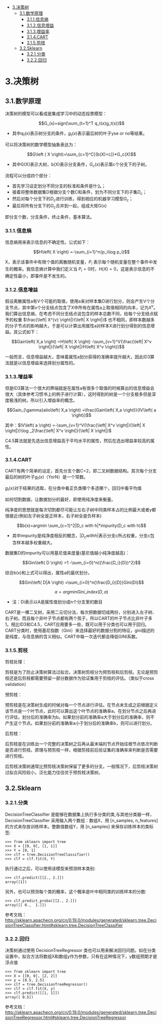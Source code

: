 <!-- TOC -->

- [3.决策树](#3决策树)
    - [3.1.数学原理](#31数学原理)
        - [3.1.1.信息熵](#311信息熵)
        - [3.1.2.信息增益](#312信息增益)
        - [3.1.3.增益率](#313增益率)
        - [3.1.4.CART](#314cart)
        - [3.1.5.剪枝](#315剪枝)
    - [3.2.Sklearn](#32sklearn)
        - [3.2.1.分类](#321分类)
        - [3.2.2.回归](#322回归)

<!-- /TOC -->

# 3.决策树
## 3.1.数学原理
决策树的模型可以看成是集成学习中的动态投票模型：

$$G_(x)=sign(\sum_{t=1}^T q_t(x)g_t(x))$$

* 其中$q_t(x)$表示树分支的条件，$g_t(x)$表示最后树的叶子yse or no等结果。

可以将决策树的数学模型抽象表达为：

$$G\left ( X \right)=\sum_{c=1}^C[{b(X)=c]}*G_c(X)$$

* 其中G(X)表示大树，b(X)表示分支条件，$G_c(x)$表示第c个分支下的子树。

流程可以分成四个部分：
* 首先学习设定划分不同分支的标准和条件是什么；
* 接着将整体数据集D根据分支个数C和条件，划为不同分支下的子集$D_c$；
* 然后对每个分支下的$D_c$进行训练，得到相应的机器学习模型$G_c$；
* 最后将所有分支下的$G_c$合并到一起，组成大矩G(x)

即分支个数，分支条件，终止条件，基本算法。

### 3.1.1.信息熵
信息熵用来表示信息的不确定性。公式如下：

$$H\left( X \right) =-\sum_{i=1}^n{p_i\log p_i}$$

X，表示该事件中有限个值的离散随机变量，$P_{i}$ 表示每个随机变量在整个事件中发生的概率。我信息熵计算中我们定义当 $P_{i} =0$时，$H(X)=0$，这是表示信息的不确定性最小，即事件是不发生的。

### 3.1.2.信息增益

假设离散属性a有V个可能的取值，使用a来对样本集D进行划分，则会产生V个分支节点，其中第v个分支结点包含了X中所有在属性a上取值相同的向本，记为$X^{v}$。我们算出信息熵，在考虑不同分支结点说包含的样本总数不同，给每个分支结点赋予的权重 $\frac{\left| X^{v} \right|}{\left| X \right|}$ 也不相同，即样本数越多的分子节点的影响越大，于是可以计算出用属性a对样本X进行划分得到的信息增益。其公式如下：

$$Gain\left( X,a \right) =H\left( X \right) -\sum_{v=1}^V{\frac{\left| X^v \right|}{\left| X \right|}H\left( X^v \right)}$$

一般而言，信息增益越大，意味着属性a划分获得的准确率提升越大，因此ID3算法就是以信息增益来选择划分属性的。

### 3.1.3.增益率

但是ID3算法一个很大的弊端就是在属性a有很多个取值的时候算出的信息增益会很大（具体参考习惯书上的例子进行计算），这时得到的树是一个分支极多但是深度极浅的树。所以引入增益率的概念。

$$Gain_{\gamma}atio\left( X,a \right) =\frac{Gain\left( X,a \right)}{IV\left( a \right)}$$

其中：$IV\left( a \right) =-\sum_{v=1}^V{\frac{\left| X^v \right|}{\left| X \right|}}\log _2\frac{\left| X^v \right|}{\left| X \right|}$

C4.5算法就是先选出信息增益高于平均水平的属性，然后在选出增益率较高的属性。

### 3.1.4.CART

CART有两个简单的设定，首先分支个数C=2，即二叉树数据结构。其次每个分支最后的树的叶子$g_t(x)$（YorN）是一个常数。

$g_t(x)$对于结果的选取，在分类中看正负类哪个多选哪个，回归中看平均值

如何切割数据，让数据划分的最好，即使用纯净度来衡量。

纯净度的思想就是每次切割都尽可能让左右子树中同类样本占的比例最大或者y都很接近(例如左子树全是正样本，右子树全是负样本)

$$b(x)=argmin \sum_{c=1}^2|D_c with h|*impurity(D_c with h)$$

* 其中impurity是纯净度相反的概念，$|D_c with h|$表示分支c所占权重，分支c包含样本越多权重越大。

数据集D的impurity可以用基尼值来度量(基尼值越小纯净度越高)：

$$Gini\left( D \right) =1 -\sum_{i=0}^n({\frac{D_i}{D})^2}$$

综合b(x)和上式可以得出，属性a的最优划分。

$$Gini\left( D|A \right) =\sum_{i=0}^n{\frac{D_i}{D}}Gini(Di)$$

$$a = argmin Gini\_index(D,a)$$

* 注：Di表示以A是属性值划分成n个分支里的数目

CART是一棵二叉树，采用二元切分法，每次把数据切成两份，分别进入左子树、右子树。而且每个非叶子节点都有两个孩子，所以CART的叶子节点比非叶子多1。相比ID3和C4.5，CART应用要多一些，既可以用于分类也可以用于回归。CART分类时，使用基尼指数（Gini）来选择最好的数据分割的特征，gini描述的是纯度，与信息熵的含义相似。CART中每一次迭代都会降低GINI系数。

### 3.1.5.剪枝

剪枝处理：

剪枝是为了防止决策树算法过拟合。决策树剪枝分为预剪枝和后剪枝。无论是预剪枝还是后剪枝都需要预留一部分数据作为验证集用于剪枝的评估。（类似于cross validation）

预剪枝：

预剪枝是在决策树生成的时候对每一个节点进行评估。在节点未生成之前根据定义该节点是一个叶节点，此时可以算出这个叶节点的准确率a，在划分节点之后再进行评估，划分后的准确率为b。如果划分前的准确率a大于划分后的准确率，则不产生这个节点。如果划分前的准确率a小于划分后的准确率b，则可以进行划分。

后剪枝：

后剪枝是在训练出一个完整的决策树之后再从最末端的节点开始往根节点依次判断是否进行剪枝。原理与预剪枝一样，根据剪枝前后验证集的准确率来判断是否需要进行剪枝。

后剪枝决策树通常比预剪枝决策树保留了更多的分支。一般情况下，后剪枝决策树过拟合风险较小，泛化能力往往优于预剪枝决策树。

## 3.2.Sklearn

### 3.2.1.分类

DecisionTreeClassifier 是能够在数据集上执行多分类的类,与其他分类器一样，DecisionTreeClassifier 采用输入两个数组：数组X，用 [n_samples, n_features] 的方式来存放训练样本。整数值数组Y，用 [n_samples] 来保存训练样本的类标签:
```
>>> from sklearn import tree
>>> X = [[0, 0], [1, 1]]
>>> Y = [0, 1]
>>> clf = tree.DecisionTreeClassifier()
>>> clf = clf.fit(X, Y)
```
执行通过之后，可以使用该模型来预测样本类别:
```
>>> clf.predict([[2., 2.]])
array([1])
```
另外，也可以预测每个类的概率，这个概率是叶中相同类的训练样本的分数:
```
>>> clf.predict_proba([[2., 2.]])
array([[ 0.,  1.]])
```

参考文档：http://sklearn.apachecn.org/cn/0.19.0/modules/generated/sklearn.tree.DecisionTreeClassifier.html#sklearn.tree.DecisionTreeClassifier

### 3.2.2.回归

决策树通过使用 DecisionTreeRegressor 类也可以用来解决回归问题。如在分类设置中，拟合方法将数组X和数组y作为参数，只有在这种情况下，y数组预期才是浮点值

```
>>> from sklearn import tree
>>> X = [[0, 0], [2, 2]]
>>> y = [0.5, 2.5]
>>> clf = tree.DecisionTreeRegressor()
>>> clf = clf.fit(X, y)
>>> clf.predict([[1, 1]])
array([ 0.5])
```

参考文档：http://sklearn.apachecn.org/cn/0.19.0/modules/generated/sklearn.tree.DecisionTreeRegressor.html#sklearn.tree.DecisionTreeRegressor